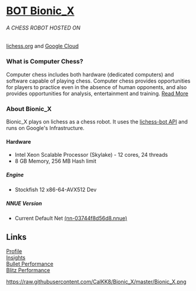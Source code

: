# [BOT Bionic_X](https://lichess.org/@/Bionic_X)
###### A CHESS ROBOT HOSTED ON 
<a href="https://lichess.org" _target="blank">lichess.org</a> and
<a href="https://cloud.google.com" _target="blank">Google Cloud</a>

### What is Computer Chess?
Computer chess includes both hardware (dedicated computers) and software capable of playing chess. Computer chess provides opportunities for players to practice even in the absence of human opponents, and also provides opportunities for analysis, entertainment and training. [Read More](https://en.wikipedia.org/wiki/Computer_chess)

### About Bionic_X
Bionic_X plays on lichess as a chess robot. It uses the [lichess-bot API](https://github.com/ShailChoksi/lichess-bot) and runs on Google's Infrastructure.

#### Hardware
* Intel Xeon Scalable Processor (Skylake) - 12 cores, 24 threads
* 8 GB Memory, 256 MB Hash limit

##### Engine
* Stockfish 12 x86-64-AVX512 Dev
##### NNUE Version
* Current Default Net [(nn-03744f8d56d8.nnue)](https://tests.stockfishchess.org/api/nn/nn-03744f8d56d8.nnue)

## Links
[Profile](https://lichess.org/@/Bionic_X) <br>
[Insights](https://lichess.org/insights/Bionic_X) <br>
[Bullet Performance](https://lichess.org/@/Bionic_X/perf/bullet) <br>
[Blitz Performance](https://lichess.org/@/Bionic_X/perf/blitz)

https://raw.githubusercontent.com/CalKK8/Bionic_X/master/Bionic_X.png
